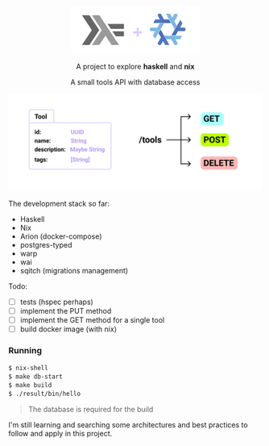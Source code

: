 <div align="center">
  <img src="imgs/haskellnix.png" width="256" />

  A project to explore **haskell** and **nix**

  A small tools API with database access
</div>

<img src="imgs/tools.png" />

The development stack so far:

- Haskell
- Nix
- Arion (docker-compose)
- postgres-typed
- warp
- wai
- sqitch (migrations management)

Todo:
- [ ] tests (hspec perhaps)
- [ ] implement the PUT method
- [ ] implement the GET method for a single tool
- [ ] build docker image (with nix)

### Running

```sh
$ nix-shell
$ make db-start
$ make build
$ ./result/bin/hello
```

> The database is required for the build

I'm still learning and searching some architectures and best
practices to follow and apply in this project.
